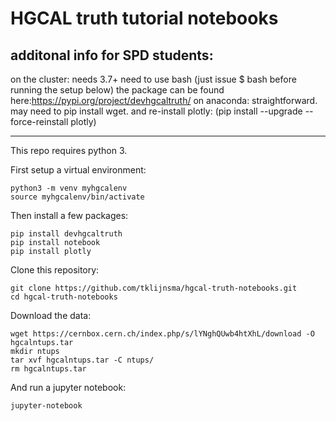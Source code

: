 # HGCAL truth tutorial notebooks

additonal info for SPD students:
--------------------------------
on the cluster: needs 3.7+
need to use bash (just issue $ bash before running the setup below)
the package can be found here:https://pypi.org/project/devhgcaltruth/
on anaconda:
straightforward. may need to pip install wget. and re-install plotly:
(pip install --upgrade --force-reinstall plotly)

--------------------------------
This repo requires python 3.

First setup a virtual environment:

```
python3 -m venv myhgcalenv
source myhgcalenv/bin/activate
```

Then install a few packages:

```
pip install devhgcaltruth
pip install notebook
pip install plotly
```

Clone this repository:

```
git clone https://github.com/tklijnsma/hgcal-truth-notebooks.git
cd hgcal-truth-notebooks
```

Download the data:

```
wget https://cernbox.cern.ch/index.php/s/lYNghQUwb4htXhL/download -O hgcalntups.tar
mkdir ntups
tar xvf hgcalntups.tar -C ntups/
rm hgcalntups.tar
```

And run a jupyter notebook:

```
jupyter-notebook
```
